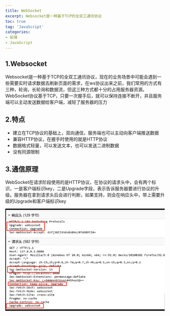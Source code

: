 ```yaml
---
title: WebSocket
excerpt: Websocket是一种基于TCP的全双工通讯协议
toc: true
tag: 'JavaScript'
categories:
- 前端
- JavaScript
---
```


## 1.Websocket

 Websocket是一种基于TCP的全双工通讯协议，现在的业务场景中可能会遇到一些需要实时请求数据去刷新页面的需求，在ws协议出来之前，我们常用的方式有三种，轮询，长轮询和数据流，但这三种方式都十分的占用服务器资源。WebSocket协议基于TCP，只要一次握手后，就可以保持连接不断开，并且服务端可以主动发送数据给客户端，减轻了服务器的压力

## 2.特点

- 建立在TCP协议的基础上，双向通信，服务端也可以主动向客户端推送数据
- 兼容HTTP协议，在握手时使用的就是HTTP协议
- 数据格式轻量，可以发送文本，也可以发送二进制数据
- 没有同源限制

## 3.通信原理

WebSocket在请求阶段使用的是HTTP协议，在协议的请求头中，会有两个标识，一是客户端标识key，二是Upgrade字段，表示告诉服务器要进行协议的升级。服务器在拿到请求头后会进行判断，如果支持，则会在响应头中，带上需要升级的Upgrade和客户端标识key

![](assets/websocket通信原理.png)

